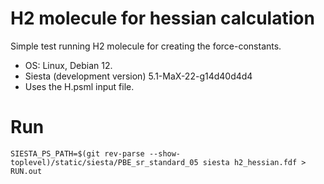 # H2 molecule for hessian calculation

Simple test running H2 molecule for creating
the force-constants.

- OS:
  Linux, Debian 12.
- Siesta (development version)
  5.1-MaX-22-g14d40d4d4
- Uses the H.psml input file.

# Run

```shell
SIESTA_PS_PATH=$(git rev-parse --show-toplevel)/static/siesta/PBE_sr_standard_05 siesta h2_hessian.fdf > RUN.out
```
